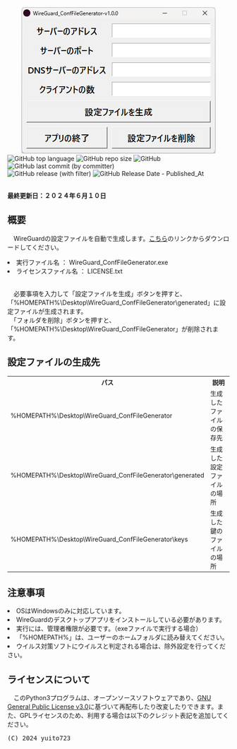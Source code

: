 <div align="center">
    <img src = "./screenshot.png" alt = "screenshot.png">
</div>
<div>
    <img src = "https://img.shields.io/github/languages/top/yuito723/WireGuard_ConfFileGenerator?style=flat-square" alt = "GitHub top language">
    <img src = "https://img.shields.io/github/repo-size/yuito723/WireGuard_ConfFileGenerator?style=flat-square" alt = "GitHub repo size">
    <img src = "https://img.shields.io/github/license/yuito723/WireGuard_ConfFileGenerator?style=flat-square" alt="GitHub">
    <img src = "https://img.shields.io/github/last-commit/yuito723/WireGuard_ConfFileGenerator?style=flat-square" alt = "GitHub last commit (by committer)">
    <br>
    <img src = "https://img.shields.io/github/v/release/yuito723/WireGuard_ConfFileGenerator?style=flat-square" alt = "GitHub release (with filter)">
    <img src = "https://img.shields.io/github/release-date/yuito723/WireGuard_ConfFileGenerator?style=flat-square" alt = "GitHub Release Date - Published_At">
</div>
<br>
<p>
    <strong>最終更新日：２０２４年６月１０日</strong>
</p>

<h2>概要</h2>
<p>
　WireGuardの設定ファイルを自動で生成します。<a href="">こちら</a>のリンクからダウンロードしてください。
</p>
<li>実行ファイル名 ： WireGuard_ConfFileGenerator.exe</li>
<li>ライセンスファイル名 ： LICENSE.txt</li>
<br>
<p>
　必要事項を入力して「設定ファイルを生成」ボタンを押すと、「%HOMEPATH%\Desktop\WireGuard_ConfFileGenerator\generated」に設定ファイルが生成されます。<br>
　「フォルダを削除」ボタンを押すと、「%HOMEPATH%\Desktop\WireGuard_ConfFileGenerator」が削除されます。
</p>

<h2>設定ファイルの生成先</h2>
<table>
    <tr>
        <th>パス</th>
        <th>説明</th>
    </tr>
    <tr>
        <td>%HOMEPATH%\Desktop\WireGuard_ConfFileGenerator</td>
        <td>生成したファイルの保存先</td>
    </tr>
    <tr>
        <td>%HOMEPATH%\Desktop\WireGuard_ConfFileGenerator\generated</td>
        <td>生成した設定ファイルの場所</td>
    </tr>
    <tr>
        <td>%HOMEPATH%\Desktop\WireGuard_ConfFileGenerator\keys</td>
        <td>生成した鍵のファイルの場所</td>
    </tr>
</table>

<h2>注意事項</h2>
<li>OSはWindowsのみに対応しています。</li>
<li>WireGuardのデスクトップアプリをインストールしている必要があります。</li>
<li>実行には、管理者権限が必要です。（exeファイルで実行する場合）</li>
<li>「%HOMEPATH%」は、ユーザーのホームフォルダに読み替えてください。</li>
<li>ウイルス対策ソフトにウイルスと判定される場合は、除外設定を行ってください。</li>

<h2>ライセンスについて</h2>
<p>
　このPython3プログラムは、オープンソースソフトウェアであり、<a href = "https://github.com/yuito723/TeaChimer/blob/main/LICENSE.txt">GNU General Public License v3.0</a>に基づいて再配布したり改変したりできます。また、GPLライセンスのため、利用する場合は以下のクレジット表記を追加してください。
</p>
<pre>(C) 2024 yuito723</pre>

